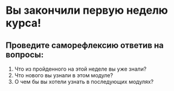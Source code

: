 <h1>Вы закончили первую неделю курса!</h1>

<h2>Проведите саморефлексию ответив на вопросы:</h2>

<ol>
	<li>Что из пройденного на этой неделе вы уже знали?</li>
	<li>Что нового вы узнали в этом модуле?</li>
	<li>О чем бы вы хотели узнать в последующих модулях?</li>
</ol>



